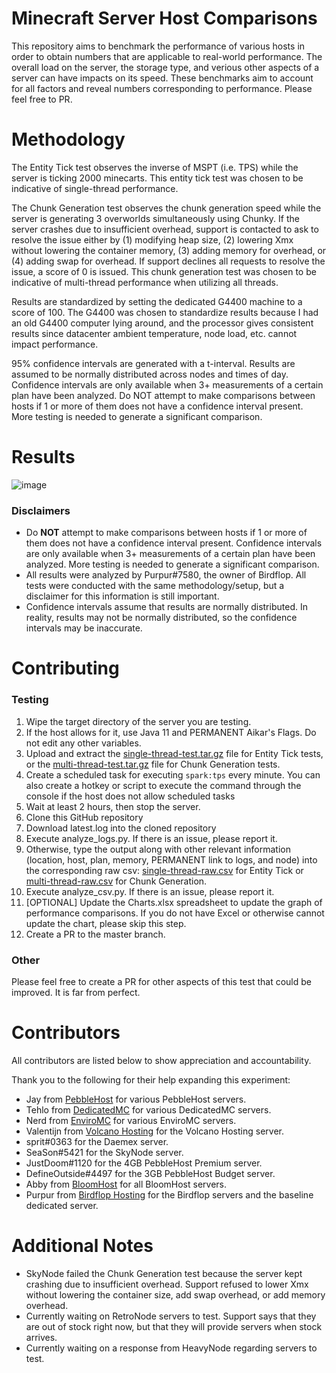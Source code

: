 # Minecraft Server Host Comparisons
This repository aims to benchmark the performance of various hosts in order to obtain numbers that are applicable to real-world performance. The overall load on the server, the storage type, and verious other aspects of a server can have impacts on its speed. These benchmarks aim to account for all factors and reveal numbers corresponding to performance. Please feel free to PR.

# Methodology
The Entity Tick test observes the inverse of MSPT (i.e. TPS) while the server is ticking 2000 minecarts. This entity tick test was chosen to be indicative of single-thread performance.

The Chunk Generation test observes the chunk generation speed while the server is generating 3 overworlds simultaneously using Chunky. If the server crashes due to insufficient overhead, support is contacted to ask to resolve the issue either by (1) modifying heap size, (2) lowering Xmx without lowering the container memory, (3) adding memory for overhead, or (4) adding swap for overhead. If support declines all requests to resolve the issue, a score of 0 is issued. This chunk generation test was chosen to be indicative of multi-thread performance when utilizing all threads.

Results are standardized by setting the dedicated G4400 machine to a score of 100. The G4400 was chosen to standardize results because I had an old G4400 computer lying around, and the processor gives consistent results since datacenter ambient temperature, node load, etc. cannot impact performance.

95% confidence intervals are generated with a t-interval. Results are assumed to be normally distributed across nodes and times of day. Confidence intervals are only available when 3+ measurements of a certain plan have been analyzed. Do NOT attempt to make comparisons between hosts if 1 or more of them does not have a confidence interval present. More testing is needed to generate a significant comparison.

# Results
![image](https://user-images.githubusercontent.com/43528123/112934652-d75d6780-90e7-11eb-9d76-c873e61773d8.png)

### Disclaimers 
- Do **NOT** attempt to make comparisons between hosts if 1 or more of them does not have a confidence interval present. Confidence intervals are only available when 3+ measurements of a certain plan have been analyzed. More testing is needed to generate a significant comparison.
- All results were analyzed by Purpur#7580, the owner of Birdflop. All tests were conducted with the same methodology/setup, but a disclaimer for this information is still important.
- Confidence intervals assume that results are normally distributed. In reality, results may not be normally distributed, so the confidence intervals may be inaccurate.

# Contributing
### Testing
1. Wipe the target directory of the server you are testing.
2. If the host allows for it, use Java 11 and PERMANENT Aikar's Flags. Do not edit any other variables.
3. Upload and extract the [single-thread-test.tar.gz](/single-thread-test.tar.gz) file for Entity Tick tests, or the [multi-thread-test.tar.gz](/multi-thread-test.tar.gz) file for Chunk Generation tests.
4. Create a scheduled task for executing `spark:tps` every minute. You can also create a hotkey or script to execute the command through the console if the host does not allow scheduled tasks
5. Wait at least 2 hours, then stop the server.
6. Clone this GitHub repository
7. Download latest.log into the cloned repository
8. Execute analyze_logs.py. If there is an issue, please report it.
9. Otherwise, type the output along with other relevant information (location, host, plan, memory, PERMANENT link to logs, and node) into the corresponding raw csv: [single-thread-raw.csv](/single-thread-raw.csv) for Entity Tick or [multi-thread-raw.csv](/multi-thread-raw.csv) for Chunk Generation.
10. Execute analyze_csv.py. If there is an issue, please report it.
11. [OPTIONAL] Update the Charts.xlsx spreadsheet to update the graph of performance comparisons. If you do not have Excel or otherwise cannot update the chart, please skip this step.
12. Create a PR to the master branch.

### Other
Please feel free to create a PR for other aspects of this test that could be improved. It is far from perfect.

# Contributors
All contributors are listed below to show appreciation and accountability.

Thank you to the following for their help expanding this experiment:
- Jay from [PebbleHost](https://pebblehost.com) for various PebbleHost servers.
- Tehlo from [DedicatedMC](https://dedicatedmc.io) for various DedicatedMC servers.
- Nerd from [EnviroMC](https://enviromc.com) for various EnviroMC servers.
- Valentijn from [Volcano Hosting](https://volcanohosting.net) for the Volcano Hosting server.
- sprit#0363 for the Daemex server.
- SeaSon#5421 for the SkyNode server.
- JustDoom#1120 for the 4GB PebbleHost Premium server.
- DefineOutside#4497 for the 3GB PebbleHost Budget server.
- Abby from [BloomHost](https://bloom.host) for all BloomHost servers.
- Purpur from [Birdflop Hosting](https://birdflop.com) for the Birdflop servers and the baseline dedicated server.

# Additional Notes
- SkyNode failed the Chunk Generation test because the server kept crashing due to insufficient overhead. Support refused to lower Xmx without lowering the container size, add swap overhead, or add memory overhead.
- Currently waiting on RetroNode servers to test. Support says that they are out of stock right now, but that they will provide servers when stock arrives.
- Currently waiting on a response from HeavyNode regarding servers to test.
